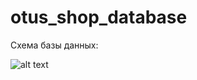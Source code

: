 # otus_shop_database

Схема базы данных:

![alt text](https://github.com/RTS-1989/otus_shop_database/shop_db_schema.jpg.jpg?raw=true)
